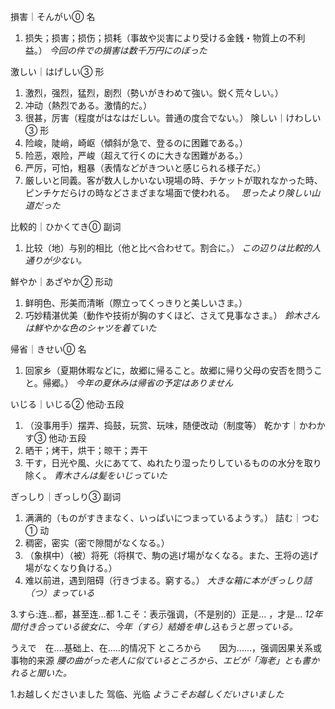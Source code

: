 損害｜そんがい⓪
名
1. 损失；损害；损伤；损耗（事故や災害により受ける金銭・物質上の不利益。）
*今回の件での損害は数千万円にのぼった*

激しい｜はげしい③
形
1. 激烈，强烈，猛烈，剧烈（勢いがきわめて強い。鋭く荒々しい。）
2. 冲动（熱烈である。激情的だ。）
3. 很甚，厉害（程度がはなはだしい。普通の度合でない。）
険しい｜けわしい③
形
1. 险峻，陡峭，崎岖（傾斜が急で、登るのに困難である。）
2. 险恶，艰险，严峻（超えて行くのに大きな困難がある。）
3. 严厉，可怕，粗暴（表情などがきついと感じられる様子だ。）
4. 厳しいと同義。客が数人しかいない現場の時、チケットが取れなかった時、ピンチケだらけの時などさまざまな場面で使われる。　
*思ったより険しい山道だった*

比較的｜ひかくてき⓪
副词
1. 比较（地）与别的相比（他と比べ合わせて。割合に。）
*この辺りは比較的人通りが少ない。*

鮮やか｜あざやか②
形动
1. 鲜明色、形美而清晰（際立ってくっきりと美しいさま。）
2. 巧妙精湛优美（動作や技術が胸のすくほど、さえて見事なさま。）
*鈴木さんは鮮やかな色のシャツを着ていた*

帰省｜きせい⓪
名
1. 回家乡（夏期休暇などに，故郷に帰ること。故郷に帰り父母の安否を問うこと。帰郷。）
*今年の夏休みは帰省の予定はありません*

いじる｜いじる②
他动·五段
1. （没事用手）摆弄、捣鼓，玩赏、玩味，随便改动（制度等）
 乾かす｜かわかす③
他动·五段
1. 晒干；烤干，烘干；晾干；弄干
2. 干す，日光や風、火にあてて、ぬれたり湿ったりしているものの水分を取り除く。
*青木さんは髪をいじっていた*

ぎっしり｜ぎっしり③
副词
1. 满满的（ものがすきまなく、いっぱいにつまっているようす。）
詰む｜つむ①
动
1. 稠密，密实（密で隙間がなくなる。）
2. （象棋中）（被）将死（将棋で、駒の逃げ場がなくなる。また、王将の逃げ場がなくなり負ける。）
3. 难以前进，遇到阻碍（行きづまる。窮する。）
*大きな箱に本がぎっしり詰（つ）まっている*

3.すら:连…都，甚至连…都
1.こそ：表示强调，（不是别的）正是… ，才是…
*12年間付き合っている彼女に、今年（すら）結婚を申し込もうと思っている。*

うえで　在....基础上、在.....的情况下
ところから　　因为......，强调因果关系或事物的来源
*腰の曲がった老人に似ているところから、エビが「海老」とも書かれると聞いた。*

1.お越しくださいました 驾临、光临
*ようこそお越しくだいさいました*

